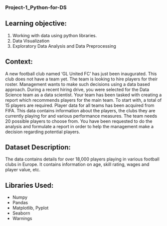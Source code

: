 ### Project-1_Python-for-DS

## Learning objective:
1. Working with data using python libraries.
2. Data Visualization
3. Exploratory Data Analysis and Data Preprocessing

## Context:
A new football club named ‘GL United FC’ has just been inaugurated. This club does not have a team yet. The team is looking to hire players for their roster. Management wants to make such decisions using a data based approach. During a recent hiring drive, you were selected for the Data Science team as a data scientist. Your team has been tasked with creating a report which recommends players for the main team. To start with, a total of 15 players are required. Player data for all teams has been acquired from FIFA. This data contains information about the players, the clubs they are currently playing for and various performance measures. The team needs 20 possible players to choose from. You have been requested to do the analysis and formulate a report in order to help the management make a decision regarding potential players.

## Dataset Description:
The data contains details for over 18,000 players playing in various football clubs in Europe. It contains information on age, skill rating, wages and player value, etc.

## Libraries Used:
- Numpy
- Pandas
- Matplotlib, Pyplot
- Seaborn
- Warnings
